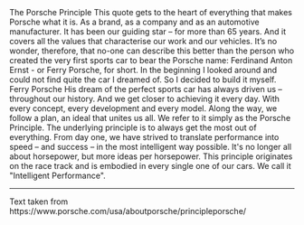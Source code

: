 <p-headline>
  The Porsche Principle
</p-headline>

<p-text class="spacing-mt-32">
  This quote gets to the heart of everything that makes Porsche what it is. As a brand, as a company and as an automotive manufacturer. It has been our guiding star – for more than 65 years. And it covers all the values that characterise our work and our vehicles. It’s no wonder, therefore, that no-one can describe this better than the person who created the very first sports car to bear the Porsche name: Ferdinand Anton Ernst - or Ferry Porsche, for short.
</p-text>

<p-text class="spacing-mt-16">
  In the beginning I looked around and could not find quite the car I dreamed of. So I decided to build it myself.
</p-text>

<p-text class="spacing-mt-16">
  Ferry Porsche
</p-text>

<p-text class="spacing-mt-16">
  His dream of the perfect sports car has always driven us – throughout our history. And we get closer to achieving it every day. With every concept, every development and every model. Along the way, we follow a plan, an ideal that unites us all. We refer to it simply as the Porsche Principle. The underlying principle is to always get the most out of everything. From day one, we have strived to translate performance into speed – and success – in the most intelligent way possible. It's no longer all about horsepower, but more ideas per horsepower. This principle originates on the race track and is embodied in every single one of our cars. We call it "Intelligent Performance".
</p-text>

--- 

<p-text variant="small">
  Text taken from https://www.porsche.com/usa/aboutporsche/principleporsche/
</p-text>